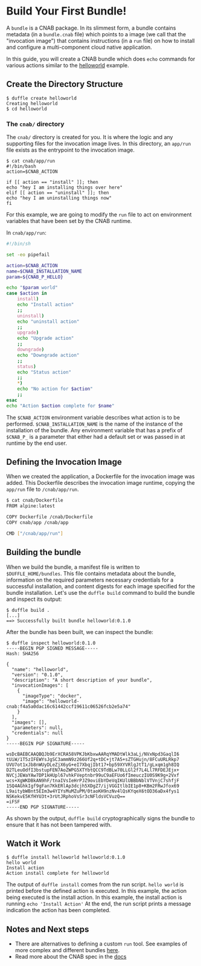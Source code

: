 # Build Your First Bundle!

A `bundle` is a CNAB package. In its slimmest form, a bundle contains metadata (in a `bundle.cnab` file) which points to a image (we call that the "invocation image") that contains instructions (in a `run` file) on how to install and configure a multi-component cloud native application.

In this guide, you will create a CNAB bundle which does `echo` commands for various actions similar to the [helloworld](https://github.com/deis/duffle/blob/master/examples/helloworld/cnab/app/run) example.

## Create the Directory Structure

```console
$ duffle create helloworld
Creating helloworld
$ cd helloworld
```

### The `cnab/` directory

The `cnab/` directory is created for you. It is where the logic and any supporting files for the invocation image lives. In this directory, an `app/run` file exists as the entrypoint to the invocation image.

```console
$ cat cnab/app/run
#!/bin/bash
action=$CNAB_ACTION

if [[ action == "install" ]]; then
echo "hey I am installing things over here"
elif [[ action == "uninstall" ]]; then
echo "hey I am uninstalling things now"
fi
```

For this example, we are going to modify the `run` file to act on environment variables that have been set by the CNAB runtime.

In `cnab/app/run`:

```bash
#!/bin/sh

set -eo pipefail

action=$CNAB_ACTION
name=$CNAB_INSTALLATION_NAME
param=${CNAB_P_HELLO}

echo "$param world"
case $action in
    install)
    echo "Install action"
    ;;
    uninstall)
    echo "uninstall action"
    ;;
    upgrade)
    echo "Upgrade action"
    ;;
    downgrade)
    echo "Downgrade action"
    ;;
    status)
    echo "Status action"
    ;;
    *)
    echo "No action for $action"
    ;;
esac
echo "Action $action complete for $name"
```

The `$CNAB_ACTION` environment variable describes what action is to be performed. `$CNAB_INSTALLATION_NAME` is the name of the instance of the installation of the bundle. Any environment variable that has a prefix of `$CNAB_P_` is a parameter that either had a default set or was passed in at runtime by the end user.

## Defining the Invocation Image

When we created the application, a Dockerfile for the invocation image was added. This Dockerfile describes the invocation image runtime, copying the `app/run` file to `/cnab/app/run`.

```bash
$ cat cnab/Dockerfile
FROM alpine:latest

COPY Dockerfile /cnab/Dockerfile
COPY cnab/app /cnab/app

CMD ["/cnab/app/run"]
```

## Building the bundle

When we build the bundle, a manifest file is written to `$DUFFLE_HOME/bundles`. This file contains metadata about the bundle, information on the required parameters necessary credentials for a successful installation, and content digests for each image specified for the bundle installation. Let's use the `duffle build` command to build the bundle and inspect its output:

```console
$ duffle build .
[...]
==> Successfully built bundle helloworld:0.1.0
```

After the bundle has been built, we can inspect the bundle:

```console
$ duffle inspect helloworld:0.1.0
-----BEGIN PGP SIGNED MESSAGE-----
Hash: SHA256

{
  "name": "helloworld",
  "version": "0.1.0",
  "description": "A short description of your bundle",
  "invocationImages": [
    {
      "imageType": "docker",
      "image": "helloworld-cnab:f4a5a0dac16c61442ccf19611c06526fcb2e5a74"
    }
  ],
  "images": [],
  "parameters": null,
  "credentials": null
}
-----BEGIN PGP SIGNATURE-----

wsDcBAEBCAAQBQJb9ErXCRA58VPKJbKbxwAARqYMADtWlk3aLj/NVxNpd3GaqlI6
tUiW/1T5zIFEWYsJgSC3ammN9z266Uf2q+tDC+jt7A5+sZTGHujn/8FCuURLRkp7
UVU7ot1xJb8nWUyDLeZjX6yG+eI7XbqjIbt17+bp59XYVRlgJtT1/gLxqm1gh8IQ
D2TLeuOdfI3bstupFEN7AoZWPG5XTYbtQCC9TdBLw70LLGl2f7L4Ll7RFDEJEjx+
NVCjJEWaYAw7DP1kHUpl67vhkFVeptnbr99uC9aEFUo6fImeuczIU0S9K9g+2Vxf
wcs+XgWKDBkAN9hF/tnaIVsIeHrPJZ9oviEbYDeVqIKUlUBBbNblVTVnjC7shfjF
1SQ4AGhkIgf9gFan7KkERlAp3dcjh5XDgZ7/ijVGGItlbIE1p8+KBm2FRwJfox69
L9aitybWBnt5EIm3w4YIYsMuMZuPM/0taoKH9nzNv4lQsKYqeX6tOD36aDx4fys1
NSKekvE5KfHYU3t+3rUtJRphoVsSr3cNFldsVCVuzQ==
=iFSF
-----END PGP SIGNATURE-----
```

As shown by the output, `duffle build` cryptographically signs the bundle to ensure that it has not been tampered with.

## Watch it Work

```console
$ duffle install helloworld helloworld:0.1.0
hello world
Install action
Action install complete for helloworld
```

The output of `duffle install` comes from the run script. `hello world` is printed before the defined action is executed. In this example, the action being executed is the install action. In this example, the install action is running `echo 'Install Action'` At the end, the run script prints a message indication the action has been completed.

## Notes and Next steps

- There are alternatives to defining a custom `run` tool. See examples of more complex and different bundles [here](https://github.com/deis/bundles).
- Read more about the CNAB spec in the [docs](https://github.com/deislabs/cnab-spec/blob/master/100-CNAB.md)
